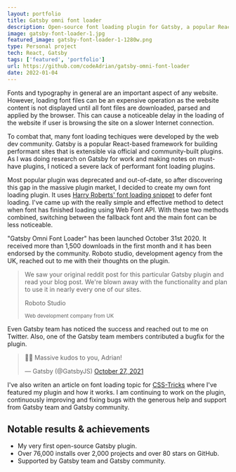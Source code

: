 ```yaml
---
layout: portfolio
title: Gatsby omni font loader
description: Open-source font loading plugin for Gatsby, a popular React-based framework, with over 76,000 downloads in the first year and a massive community support. Gatsby team has praised the plugin and even assisted with maintaining it and bringing it to the next major version of Gatsby.
image: gatsby-font-loader-1.jpg
featured_image: gatsby-font-loader-1-1280w.png
type: Personal project
tech: React, Gatsby
tags: ['featured', 'portfolio']
url: https://github.com/codeAdrian/gatsby-omni-font-loader
date: 2022-01-04
---
```


Fonts and typography in general are an important aspect of any website. However, loading font files can be an expensive operation as the website content is not displayed until all font files are downloaded, parsed and applied by the browser. This can cause a noticeable delay in the loading of the website if user is browsing the site on a slower Internet connection.

To combat that, many font loading techiques were developed by the web dev community. Gatsby is a popular React-based framework for building performant sites that is extensible via official and community-built plugins. As I was doing research on Gatsby for work and making notes on must-have plugins, I noticed a severe lack of performant font loading plugins.

Most popular plugin was deprecated and out-of-date, so after discovering this gap in the massive plugin market, I decided to create my own font loading plugin. It uses <a href="https://csswizardry.com/2020/05/the-fastest-google-fonts/" target="_blank" rel="noopener noreferrer">Harry Roberts' font loading snippet</a> to defer font loading. I've came up with the really simple and effective method to detect when font has finished loading using Web Font API. With these two methods combined, switching between the fallback font and the main font can be less noticeable.

"Gatsby Omni Font Loader" has been launched October 31st 2020. It received more than 1,500 downloads in the first month and it has been endorsed by the community. Roboto studio, development agency from the UK, reached out to me with their thoughts on the plugin.

<blockquote>
We saw your original reddit post for this particular Gatsby plugin and read your blog post. We're blown away with the functionality and plan to use it in nearly every one of our sites.

<div>
<p>Roboto Studio</p>
<small>Web development company from UK</small>
</div>
</blockquote>

Even Gatsby team has noticed the success and reached out to me on Twitter. Also, one of the Gatsby team members contributed a bugfix for the plugin.

<blockquote class="twitter-tweet" data-dnt="true"><p lang="en" dir="ltr">🙌🏾 Massive kudos to you, Adrian!</p>&mdash; Gatsby (@GatsbyJS) <a href="https://twitter.com/GatsbyJS/status/1453479054401839108?ref_src=twsrc%5Etfw">October 27, 2021</a></blockquote>


I've also writen an article on font loading topic for <a href="https://css-tricks.com/how-to-load-fonts-in-a-way-that-fights-fout-and-makes-lighthouse-happy/" target="_blank" rel="noopener noreferrer">CSS-Tricks</a> where I've featured my plugin and how it works. I am continuing to work on the plugin, continuously improving and fixing bugs with the generous help and support from Gatsby team and Gatsby community.

<aside>
<h2>Notable results &amp; achievements</h2>
<ul>
<li>My very first open-source Gatsby plugin.</li>
<li>Over 76,000 installs over 2,000 projects and over 80 stars on GitHub.</li>
<li>Supported by Gatsby team and Gatsby community.</li>
</ul>
</aside>